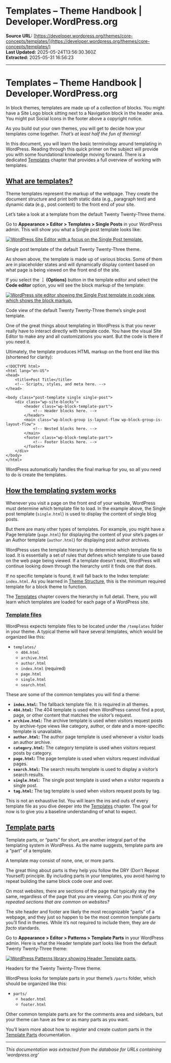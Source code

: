 # Templates – Theme Handbook | Developer.WordPress.org

**Source URL:** [https://developer.wordpress.org/themes/core-concepts/templates/](https://developer.wordpress.org/themes/core-concepts/templates/)  
**Last Updated:** 2025-05-24T13:56:30.360Z  
**Extracted:** 2025-05-31 16:56:23

---

# Templates – Theme Handbook | Developer.WordPress.org

In block themes, templates are made up of a collection of blocks. You might have a Site Logo block sitting next to a Navigation block in the header area. You might put Social Icons in the footer above a copyright notice.

As you build out your own themes, you will get to decide how your templates come together. _That’s at least half the fun of theming!_

In this document, you will learn the basic terminology around templating in WordPress. Reading through this quick primer on the subject will provide you with some foundational knowledge moving forward. There is a dedicated [Templates](https://developer.wordpress.org/themes/templates/) chapter that provides a full overview of working with templates.

## [What are templates?](#what-are-templates)

Theme templates represent the markup of the webpage. They create the document structure and print both static data (e.g., paragraph text) and dynamic data (e.g., post content) to the front end of your site.

Let’s take a look at a template from the default Twenty Twenty-Three theme.

Go to **Appearance > Editor > Templates > Single Posts** in your WordPress admin. This will show you what a Single post template looks like:

[![WordPress Site Editor with a focus on the Single Post template.](https://i0.wp.com/developer.wordpress.org/files/2023/11/tt3-single-template-editor.jpg?resize=2048%2C1066&ssl=1)](https://i0.wp.com/developer.wordpress.org/files/2023/11/tt3-single-template-editor.jpg?ssl=1)

Single post template of the default Twenty Twenty-Three theme.

As shown above, the template is made up of various blocks. Some of them are in placeholder states and will dynamically display content based on what page is being viewed on the front end of the site.

If you select the **⋮ (Options)** button in the template editor and select the **Code editor** option, you will see the block markup of the template:

[![WordPress site editor showing the Single Post template in code view, which shows the block markup.](https://i0.wp.com/developer.wordpress.org/files/2023/11/tt3-single-template-code.jpg?resize=2048%2C1066&ssl=1)](https://i0.wp.com/developer.wordpress.org/files/2023/11/tt3-single-template-code.jpg?ssl=1)

Code view of the default Twenty Twenty-Three theme’s single post template.

One of the great things about templating in WordPress is that you never really have to interact directly with template code. You have the visual Site Editor to make any and all customizations you want. But the code is there if you need it.

Ultimately, the template produces HTML markup on the front end like this (shortened for clarity):

```
<!DOCTYPE html>
<html lang="en-US">
<head>
	<title>Post Title</title>
	<!-- Scripts, styles, and meta here. -->
</head>

<body class="post-template single single-post">
	<div class="wp-site-blocks">
		<header class="wp-block-template-part">
			<!-- Header blocks here. -->
		</header>
		<main class="wp-block-group is-layout-flow wp-block-group-is-layout-flow">
			<!-- Nested blocks here. -->
		</main>
		<footer class="wp-block-template-part">
			<!-- Footer blocks here. -->
		</footer>
	</div>
</body>
</html>
```

WordPress automatically handles the final markup for you, so all you need to do is create the templates.

## [How the templating system works](#how-the-templating-system-works)

Whenever you visit a page on the front end of your website, WordPress must determine which template file to load. In the example above, the Single post template (`single.html`) is used to display the content of single blog posts.

But there are many other types of templates. For example, you might have a Page template (`page.html`) for displaying the content of your site’s pages or an Author template (`author.html`) for displaying post author archives.

WordPress uses the template hierarchy to determine which template file to load. It is essentially a set of rules that defines which template to use based on the web page being viewed. If a template doesn’t exist, WordPress will continue looking down through the hierarchy until it finds one that does. 

If no specific template is found, it will fall back to the Index template: `index.html`. As you learned in [Theme Structure](https://developer.wordpress.org/themes/core-concepts/theme-structure/), this is the minimum required template for a block theme to function.

The [Templates](https://developer.wordpress.org/themes/templates/) chapter covers the hierarchy in full detail. There, you will learn which templates are loaded for each page of a WordPress site.

### [Template files](#template-files)

WordPress expects template files to be located under the `/templates` folder in your theme. A typical theme will have several templates, which would be organized like this:

*   `templates/`
    *   `404.html`
    *   `archive.html`
    *   `author.html`
    *   `index.html` (required)
    *   `page.html`
    *   `single.html`
    *   `search.html`

These are some of the common templates you will find a theme:

*   **`index.html`:** The fallback template file. It is required in all themes.
*   **`404.html`:** The 404 template is used when WordPress cannot find a post, page, or other content that matches the visitor’s request.
*   **`archive.html`:** The archive template is used when visitors request posts by archive-type views like category, author, or date and a more-specific template is unavailable.
*   **`author.html`:** The author page template is used whenever a visitor loads an author archive.
*   **`category.html`:** The category template is used when visitors request posts by category.
*   **`page.html`:** The page template is used when visitors request individual pages.
*   **`search.html`:** The search results template is used to display a visitor’s search results.
*   **`single.html`:**  The single post template is used when a visitor requests a single post.
*   **`tag.html`:** The tag template is used when visitors request posts by tag.

This is not an exhaustive list. You will learn the ins and outs of every template file as you dive deeper into the [Templates](https://developer.wordpress.org/themes/templates/) chapter. The goal for now is to give you a baseline understanding of what to expect.

## [Template parts](#template-parts)

Template parts, or “parts” for short, are another integral part of the templating system in WordPress. As the name suggests, template parts are a “part” of a template.

A template may consist of none, one, or more parts.

The great thing about parts is they help you follow the DRY (Don’t Repeat Yourself) principle. By including parts in your templates, you avoid having to repeat building the same block code over and over.

On most websites, there are sections of the page that typically stay the same, regardless of the page that you are viewing. _Can you think of any repeated sections that are common on websites?_

The site header and footer are likely the most recognizable “parts” of a webpage, and they just so happen to be the most common template parts you’ll find in themes. While it’s not required to include them, they are _de facto_ standards.

Go to **Appearance > Editor > Patterns > Template Parts** in your WordPress admin. Here is what the Header template part looks like from the default Twenty Twenty-Three theme:

[![WordPress Patterns library showing Header Template parts.](https://i0.wp.com/developer.wordpress.org/files/2023/11/tt3-template-parts.jpg?resize=2048%2C1066&ssl=1)](https://i0.wp.com/developer.wordpress.org/files/2023/11/tt3-template-parts.jpg?ssl=1)

Headers for the Twenty Twenty-Three theme.

WordPress looks for template parts in your theme’s `/parts` folder, which should be organized like this:

*   `parts/`
    *   `header.html`
    *   `footer.html`

Other common template parts are for the comments area and sidebars, but your theme can have as few or as many parts as you want. 

You’ll learn more about how to register and create custom parts in the [Template Parts](https://developer.wordpress.org/themes/templates/template-parts/) documentation.

---

*This documentation was extracted from the database for URLs containing 'wordpress.org'*
